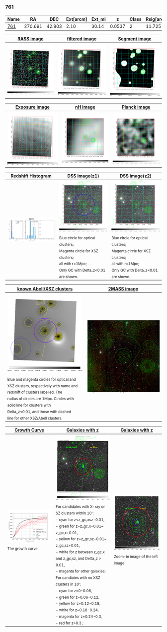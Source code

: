<div STYLE="page-break-after: always;"></div>

### 761

|Name          |RA          |DEC      | Ext[arcm] | Ext_ml | z    | Class| Rsig[arcmin] | CRsig[c/s] | CR500[c/s] | R500[Mpc] |L500[erg/s]|F500[erg/s/cm^2]| M500[Msun]|Tx[keV]|beta|GC(XSZ,Delta_z<0.01)| GC(OPT,Delta_z<0.01)|GC|alias|
|--------------|------------|------------|---|---|-----------|--------|------|------|----|----|----|----|----|----|----|----|----|----|---|
|[761](script/761.md)     | 270.691       | 42.803       | 2.10    | 30.14   | 0.0537 | 2   | 11.725 |0.124 |0.121 |0.626 |1.422e+43 |2.074e-12 |7.354e+13 |1.801 |0.536 |MCXC, |Wen, |MCXC, |k235|

|[RASS image](../image/761/761_img.pdf)|[filtered image](../image/761/761_fil.pdf)|[Segment image](../image/761/761_seg.pdf)|
|-------------------|--------------------|-------------------|
| <img src="../image/761/761_img.png" width="300">  | <img src="../image/761/761_fil.png" width="300">   | <img src="../image/761/761_seg.png" width="300">  |

|[Exposure image](../image/761/761_mex.pdf)| [nH image](../image/761/761_nh.pdf)| [Planck image](../image/761/761_p.pdf)|
|-------------------|--------------------|-------------------|
|<img src="../image/761/761_mex.png" width="300">   | <img src="../image/761/761_nh.png" width="300">    | <img src="../image/761/761_p.png" width="300"> |

|[Redshift Histogram](../image/761/761_zg.pdf) | [DSS image(z1)](../image/761/761_dss_z1.pdf)      |  [DSS image(z2)](../image/761/761_dss_z2.pdf)    |
|-------------------|--------------------|-------------------|
|<img src="../image/761/761_zg.png" width="300"> |<img src="../image/761/761_dss_z1.png" width="300"> <sub><br>Blue circle for optical clusters; <br>Magenta circle for XSZ clusters; <br>all with r=1Mpc; <br>Only GC with Delta_z<0.01 are shown. </sub>| <img src="../image/761/761_dss_z2.png" width="300"><sub><br>Blue circle for optical clusters; <br>Magenta circle for XSZ clusters; <br>all with r=1Mpc; <br>Only GC with Delta_z<0.01 are shown. </sub> |

|[known Abell/XSZ clusters](../image/761/761_m.pdf) | [2MASS image](../image/761/761_2mass.pdf)      |
|-------------------|-------------------|
|<img src=../image/761/761_m.png width="300"> <sub><br>Blue and magenta circles for optical and <br>XSZ clusters, respectively with name and <br>redshift of clusters labelled. The <br>radius of circles are 1Mpc. Circles with <br>solid line for clusters with <br>Delta_z<0.01, and those with dashed <br>line for other XSZ/Abell clusters.        </sub>|<img src="../image/761/761_2mass.png" width="300">  |

|[Growth Curve](../image/761/761_gca_all.png) |[Galaxies with z](../image/761/761_opt_ned.pdf) |[Galaxies with z](../image/761/761_opt_ned_zoom.pdf) |
|-------------------|-------------------|-------------------|
| <img src="../image/761/761_gca_all.png" width="300"> <sub><br>The growth curve.</sub>| <img src=../image/761/761_opt_ned.png width="300"> <br><sub> For candidates with X-ray or SZ clusters within 10': <br> - cyan for z<z_gc,xsz-0.01, <br> - green for z=z_gc,x-0.01~ z_gc,x+0.01, <br> - yellow for z=z_gc,sz-0.01~ z_gc,sz+0.01, <br> - white for z between z_gc,x and z_gc,sz, and Delta_z > 0.01, <br> - magenta for other galaxies; <br>For candiates with no XSZ clusters in 10': <br> - cyan for z=0-0.06, <br> - green for z=0.06-0.12, <br> - yellow for z=0.12-0.18, <br> - white for z=0.18-0.24, <br> - magenta for z=0.24-0.3, <br> - red for z>0.3 ;  </sub>|<img src=../image/761/761_opt_ned_zoom.png width="300">  <br><sub> Zoom-in image of the left image</sub>|




